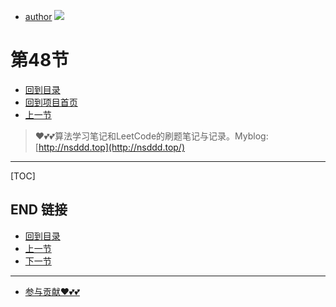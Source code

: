 + [author](https://github.com/3293172751)
<a href="https://github.com/3293172751" target="_blank"><img src="https://img.shields.io/badge/Github-xiongxinwei-inactive?style=social&logo=github"></a></p>
# 第48节
+ [回到目录](../README.md)
+ [回到项目首页](../../README.md)
+ [上一节](47.md)
> ❤️💕💕算法学习笔记和LeetCode的刷题笔记与记录。Myblog:[http://nsddd.top](http://nsddd.top/)
---
[TOC]





## END 链接
+ [回到目录](../README.md)
+ [上一节](47.md)
+ [下一节](49.md)
---
+ [参与贡献❤️💕💕](https://github.com/3293172751/Block_Chain/blob/master/Git/git-contributor.md)